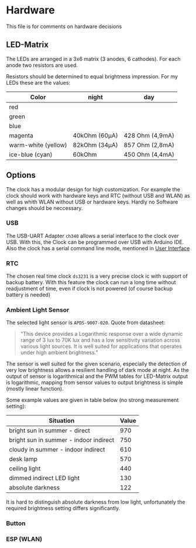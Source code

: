 # Hardware
This file is for comments on hardware decisions

## LED-Matrix

The LEDs are arranged in a 3x6 matrix (3 anodes, 6 cathodes).
For each anode two resistors are used.
 
Resistors should be determined to equal brightness impression.
For my LEDs these are the values:

|Color    | night | day |
| ---     | ---   | --- |
| red                 |               |                 |
| green               |               |                 |
| blue                |               |                 |
| magenta             | 40kOhm (60µA) | 428 Ohm (4,9mA) |
| warm-white (yellow) | 82kOhm (34µA) | 857 Ohm (2,8mA) |
| ice-blue (cyan)     | 60kOhm        | 450 Ohm (4,4mA) |

## Options
The clock has a modular design for high customization.
For example the clock should work with hardware keys and RTC (without USB and WLAN)
as well as whith WLAN without USB or hardware keys.
Hardly no Software changes should be neccessary.

### USB
The USB-UART Adapter `ch340` allows a serial interface to the clock over USB.
With this, the Clock can be programmed over USB with Arduino IDE.
Also the clock has a serial command line mode, mentioned in [User Interface](UserInterface.md)

### RTC
The chosen real time clock `ds3231` is a very precise clock ic with support of backup battery.
With this feature the clock can run a long time without readjustment of time, even if clock is
not powered (of course backup battery is needed)

### Ambient Light Sensor
The selected light sensor is `APDS-9007-020`. Quote from datasheet:

> "This device provides a Logarithmic response over a wide dynamic range of 3 lux to 70K lux and has a low sensitivity variation  across  various  light  sources.  It  is  well  suited for applications that operates under high ambient brightness."

The sensor is well suited for the given scenario, especially the detection of very low brightness allows a resilient handling of dark mode at night. As the output of sensor is logarithmical and the PWM tables for LED-Matrix output is logarithmic, mapping from sensor values to output brightness is simple (mostly linear function).

Some example values are given in table below (no strong measurement setting):

| Situation | Value |
| ---       | --- |
| bright sun in summer - direct | 970 |
| bright sun in summer - indoor indirect| 750 |
| cloudy in summer - indoor indirect | 610 |
| desk lamp | 570 |
| ceiling light | 440 |
| dimmed indirect LED light | 130 |
| absolute darkness | 122 |

It is hard to distinguish absolute darkness from low light, unfortunately the required brightness setting differs significantly.

### Button

### ESP (WLAN)
